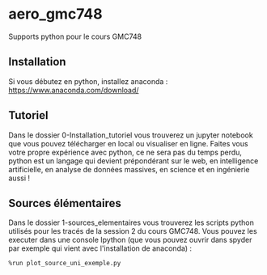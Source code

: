# aero_gmc748
Supports python pour le cours GMC748

## Installation
Si vous débutez en python, installez anaconda : https://www.anaconda.com/download/

## Tutoriel
Dans le dossier 0-Installation_tutoriel vous trouverez un jupyter notebook que vous pouvez télécharger en local ou visualiser en ligne. 
Faites vous votre propre expérience avec python, ce ne sera pas du temps perdu, python est un langage qui devient prépondérant sur le web, en intelligence artificielle, en analyse de données massives, en science et en ingénierie aussi !

## Sources élémentaires
Dans le dossier 1-sources_elementaires vous trouverez les scripts python utilisés pour les tracés de la session 2 du cours GMC748. 
Vous pouvez les executer dans une console Ipython (que vous pouvez ouvrir dans spyder par exemple qui vient avec l'installation de anaconda) :
```ipython
%run plot_source_uni_exemple.py
```
